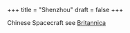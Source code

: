 +++
title = "Shenzhou"
draft = false
+++

Chinese Spacecraft
see [Britannica](https://www.britannica.com/technology/Shenzhou)
